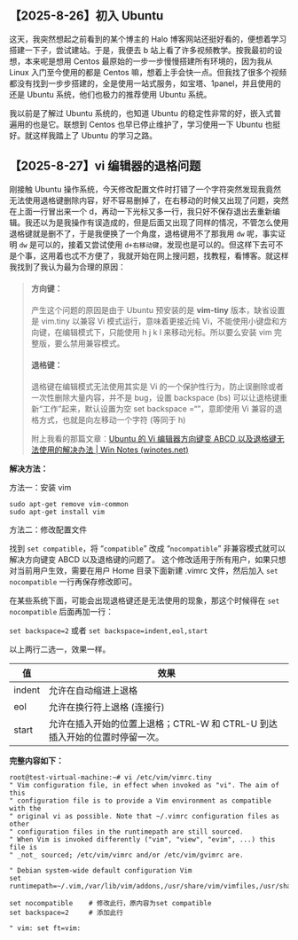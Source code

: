 ## 【2025-8-26】初入 Ubuntu

这天，我突然想起之前看到的某个博主的 Halo 博客网站还挺好看的，便想着学习搭建一下子，尝试建站。于是，我便去 b 站上看了许多视频教学。按我最初的设想，本来呢是想用 Centos 最原始的一步一步慢慢搭建所有环境的，因为我从 Linux 入门至今使用的都是 Centos 嘛，想着上手会快一点。但我找了很多个视频都没有找到一步步搭建的，全是使用一站式服务，如宝塔、1panel，并且使用的还是 Ubuntu 系统，他们也极力的推荐使用 Ubuntu 系统。

我以前是了解过 Ubuntu 系统的，也知道 Ubuntu 的稳定性非常的好，嵌入式普遍用的也是它。联想到 Centos 也早已停止维护了，学习使用一下 Ubuntu 也挺好。就这样我踏上了 Ubuntu 的学习之路。



## 【2025-8-27】vi 编辑器的退格问题

刚接触 Ubuntu 操作系统，今天修改配置文件时打错了一个字符突然发现我竟然无法使用退格键删除内容，好不容易删掉了，在右移动的时候又出现了问题，突然在上面一行冒出来一个 d，再动一下光标又多一行，我只好不保存退出去重新编辑。我还以为是我操作有误造成的，但是后面又出现了同样的情况，不管怎么使用退格键就是删不了，于是我便换了一个角度，退格键用不了那我用 `dw` 呢，事实证明 `dw` 是可以的，接着又尝试使用 `d+右移动键`，发现也是可以的。但这样下去可不是个事，这用着也忒不方便了，我就开始在网上搜问题，找教程，看博客。就这样我找到了我认为最为合理的原因：

> #### 方向键：
>
> 产生这个问题的原因是由于 Ubuntu 预安装的是 **vim-tiny** 版本，缺省设置是 vim.tiny 以兼容 Vi 模式运行，意味着更接近纯 Vi，不能使用小键盘和方向键，在编辑模式下，只能使用 h j k l 来移动光标。所以要么安装 vim 完整版，要么禁用兼容模式。
>
> #### 退格键：
>
> 退格键在编辑模式无法使用其实是 Vi 的一个保护性行为，防止误删除或者一次性删除大量内容，并不是 bug，设置 backspace (bs) 可以让退格键重新“工作”起来，默认设置为空 set backspace =“”，意即使用 Vi 兼容的退格方式，也就是向左移动一个字符 (等同于 h)
>
> 附上我看的那篇文章：[Ubuntu 的 Vi 编辑器方向键变 ABCD 以及退格键无法使用的解决办法 | Win Notes (winotes.net)](https://winotes.net/how-to-fix-arrow-key-that-display-abcd-in-vi-on-ubuntu/)

**解决方法：**

方法一：安装 vim

```
sudo apt-get remove vim-common
sudo apt-get install vim
```

方法二：修改配置文件

找到 `set compatible`，将 “`compatible`” 改成 “`nocompatible`” 非兼容模式就可以解决方向键变 ABCD 以及退格键的问题了。
这个修改适用于所有用户，如果只想对当前用户生效，需要在用户 Home 目录下面新建 .vimrc 文件，然后加入 `set nocompatible` 一行再保存修改即可。

在某些系统下面，可能会出现退格键还是无法使用的现象，那这个时候得在 `set nocompatible` 后面再加一行：

`set backspace=2` 或者
`set backspace=indent,eol,start`

以上两行二选一，效果一样。

| 值     | 效果                                                         |
| ------ | ------------------------------------------------------------ |
| indent | 允许在自动缩进上退格                                         |
| eol    | 允许在换行符上退格 (连接行)                                  |
| start  | 允许在插入开始的位置上退格；CTRL-W 和 CTRL-U 到达插入开始的位置时停留一次。 |

**完整内容如下：**

```
root@test-virtual-machine:~# vi /etc/vim/vimrc.tiny 
" Vim configuration file, in effect when invoked as "vi". The aim of this
" configuration file is to provide a Vim environment as compatible with the
" original vi as possible. Note that ~/.vimrc configuration files as other
" configuration files in the runtimepath are still sourced.
" When Vim is invoked differently ("vim", "view", "evim", ...) this file is
" _not_ sourced; /etc/vim/vimrc and/or /etc/vim/gvimrc are.

" Debian system-wide default configuration Vim
set runtimepath=~/.vim,/var/lib/vim/addons,/usr/share/vim/vimfiles,/usr/share/vim/vim82,/usr/share/vim/vimfiles/after,/var/lib/vim/addons/after,~/.vim/after

set nocompatible	# 修改此行，原内容为set compatible
set backspace=2		# 添加此行

" vim: set ft=vim:
```



